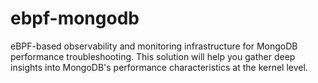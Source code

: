 # ebpf-mongodb
eBPF-based observability and monitoring infrastructure for MongoDB performance troubleshooting. This solution will help you gather deep insights into MongoDB's performance characteristics at the kernel level.
